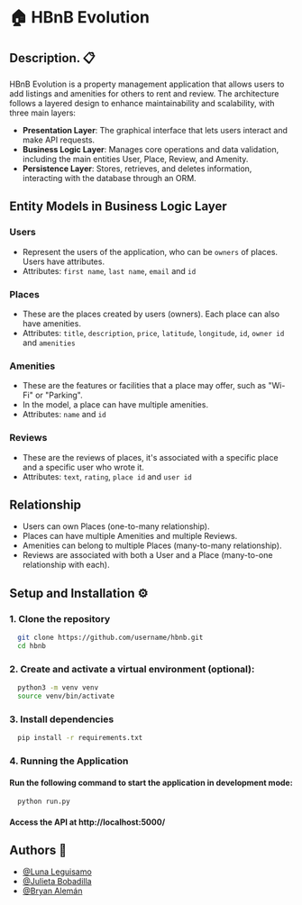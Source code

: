 
# 🏠 HBnB Evolution

## Description. 📋

HBnB Evolution is a property management application that allows users to add listings and amenities for others to rent and review. The architecture follows a layered design to enhance maintainability and scalability, with three main layers:

- **Presentation Layer**: The graphical interface that lets users interact and make API requests.
- **Business Logic Layer**: Manages core operations and data validation, including the main entities User, Place, Review, and Amenity.
- **Persistence Layer**: Stores, retrieves, and deletes information, interacting with the database through an ORM.

## Entity Models in Business Logic Layer ##

### Users 
- Represent the users of the application, who can be `owners` of places. Users have attributes.  
- Attributes: `first name`, `last name`, `email` and `id`  
### Places  
- These are the places created by users (owners). Each place can also have amenities.
- Attributes: `title`, `description`, `price`, `latitude`, `longitude`, `id`, `owner id` and `amenities`  
### Amenities
- These are the features or facilities that a place may offer, such as "Wi-Fi" or "Parking".
- In the model, a place can have multiple amenities.
- Attributes: `name` and `id`  
### Reviews
- These are the reviews of places, it's associated with a specific place and a specific user who wrote it.
- Attributes: `text`, `rating`, `place id` and `user id`

## Relationship ##

- Users can own Places (one-to-many relationship).  
- Places can have multiple Amenities and multiple Reviews.  
- Amenities can belong to multiple Places (many-to-many relationship).  
- Reviews are associated with both a User and a Place (many-to-one relationship with each).


## Setup and Installation ⚙️ 

### 1. Clone the repository

```bash
  git clone https://github.com/username/hbnb.git
  cd hbnb
```

### 2. Create and activate a virtual environment (optional):

```bash
  python3 -m venv venv
  source venv/bin/activate
```

### 3. Install dependencies

```bash
  pip install -r requirements.txt
```

### 4. Running the Application
#### Run the following command to start the application in development mode:

```bash
  python run.py
```
#### Access the API at http://localhost:5000/

## Authors 👥

- [@Luna Leguisamo](https://github.com/LunaLeguisamo)
- [@Julieta Bobadilla](https://github.com/)
- [@Bryan Alemán](https://github.com/balemansteve)

